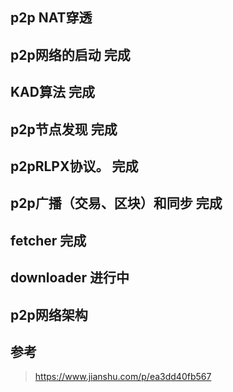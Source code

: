 





## p2p NAT穿透

## p2p网络的启动           完成

## KAD算法                   完成

## p2p节点发现            完成

## p2pRLPX协议。   完成



## p2p广播（交易、区块）和同步  完成



## fetcher  完成



## downloader  进行中





## p2p网络架构





## 参考

> https://www.jianshu.com/p/ea3dd40fb567